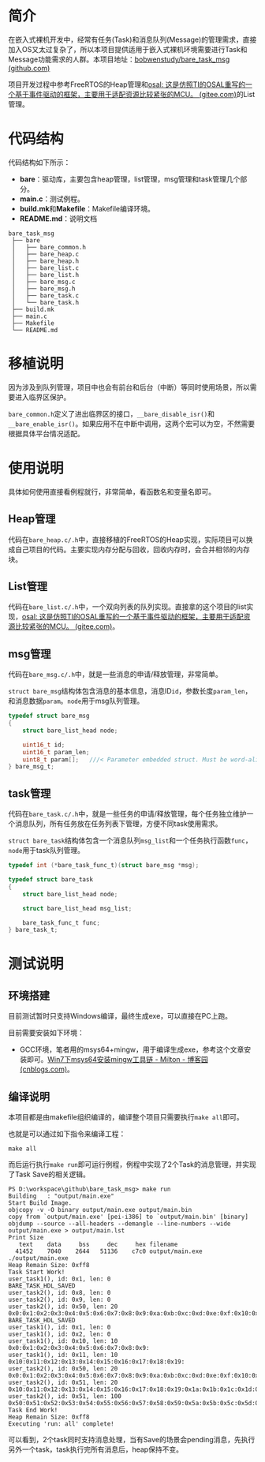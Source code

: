 # 简介

在嵌入式裸机开发中，经常有任务(Task)和消息队列(Message)的管理需求，直接加入OS又太过复杂了，所以本项目提供适用于嵌入式裸机环境需要进行Task和Message功能需求的人群。本项目地址：[bobwenstudy/bare_task_msg (github.com)](https://github.com/bobwenstudy/bare_task_msg)

项目开发过程中参考FreeRTOS的Heap管理和[osal: 这是仿照TI的OSAL重写的一个基于事件驱动的框架，主要用于适配资源比较紧张的MCU。 (gitee.com)](https://gitee.com/sqqdfny/osal)的List管理。




# 代码结构

代码结构如下所示：

- **bare**：驱动库，主要包含heap管理，list管理，msg管理和task管理几个部分。
- **main.c**：测试例程。
- **build.mk**和**Makefile**：Makefile编译环境。
- **README.md**：说明文档

```shell
bare_task_msg
 ├── bare
 │   ├── bare_common.h
 │   ├── bare_heap.c
 │   ├── bare_heap.h
 │   ├── bare_list.c
 │   ├── bare_list.h
 │   ├── bare_msg.c
 │   ├── bare_msg.h
 │   ├── bare_task.c
 │   └── bare_task.h
 ├── build.mk
 ├── main.c
 ├── Makefile
 └── README.md
```





# 移植说明

因为涉及到队列管理，项目中也会有前台和后台（中断）等同时使用场景，所以需要进入临界区保护。

`bare_common.h`定义了进出临界区的接口，`__bare_disable_isr()`和`__bare_enable_isr()`。如果应用不在中断中调用，这两个宏可以为空，不然需要根据具体平台情况适配。







# 使用说明

具体如何使用直接看例程就行，非常简单，看函数名和变量名即可。

## Heap管理

代码在`bare_heap.c/.h`中，直接移植的FreeRTOS的Heap实现，实际项目可以换成自己项目的代码。主要实现内存分配与回收，回收内存时，会合并相邻的内存块。



## List管理

代码在`bare_list.c/.h`中，一个双向列表的队列实现。直接拿的这个项目的list实现，[osal: 这是仿照TI的OSAL重写的一个基于事件驱动的框架，主要用于适配资源比较紧张的MCU。 (gitee.com)](https://gitee.com/sqqdfny/osal)。



## msg管理

代码在`bare_msg.c/.h`中，就是一些消息的申请/释放管理，非常简单。

`struct bare_msg`结构体包含消息的基本信息，消息ID`id`，参数长度`param_len`，和消息数据`param`。`node`用于msg队列管理。

```c
typedef struct bare_msg
{
    struct bare_list_head node;

    uint16_t id;
    uint16_t param_len;
    uint8_t param[];   ///< Parameter embedded struct. Must be word-aligned.
} bare_msg_t;
```



## task管理

代码在`bare_task.c/.h`中，就是一些任务的申请/释放管理，每个任务独立维护一个消息队列，所有任务放在任务列表下管理，方便不同task使用需求。

`struct bare_task`结构体包含一个消息队列`msg_list`和一个任务执行函数`func`，`node`用于task队列管理。

```c
typedef int (*bare_task_func_t)(struct bare_msg *msg);

typedef struct bare_task
{
    struct bare_list_head node;

    struct bare_list_head msg_list;

    bare_task_func_t func;
} bare_task_t;
```



# 测试说明

## 环境搭建

目前测试暂时只支持Windows编译，最终生成exe，可以直接在PC上跑。

目前需要安装如下环境：
- GCC环境，笔者用的msys64+mingw，用于编译生成exe，参考这个文章安装即可。[Win7下msys64安装mingw工具链 - Milton - 博客园 (cnblogs.com)](https://www.cnblogs.com/milton/p/11808091.html)。


## 编译说明

本项目都是由makefile组织编译的，编译整个项目只需要执行`make all`即可。


也就是可以通过如下指令来编译工程：

```shell
make all
```

而后运行执行`make run`即可运行例程，例程中实现了2个Task的消息管理，并实现了Task Save的相关逻辑。

```shell
PS D:\workspace\github\bare_task_msg> make run
Building   : "output/main.exe"
Start Build Image.
objcopy -v -O binary output/main.exe output/main.bin
copy from `output/main.exe' [pei-i386] to `output/main.bin' [binary]
objdump --source --all-headers --demangle --line-numbers --wide output/main.exe > output/main.lst
Print Size
   text    data     bss     dec     hex filename
  41452    7040    2644   51136    c7c0 output/main.exe
./output/main.exe
Heap Remain Size: 0xff8
Task Start Work!
user_task1(), id: 0x1, len: 0
BARE_TASK_HDL_SAVED
user_task2(), id: 0x8, len: 0
user_task2(), id: 0x9, len: 0
user_task2(), id: 0x50, len: 20
0x0:0x1:0x2:0x3:0x4:0x5:0x6:0x7:0x8:0x9:0xa:0xb:0xc:0xd:0xe:0xf:0x10:0x11:0x12:0x13:
BARE_TASK_HDL_SAVED
user_task1(), id: 0x1, len: 0
user_task1(), id: 0x2, len: 0
user_task1(), id: 0x10, len: 10
0x0:0x1:0x2:0x3:0x4:0x5:0x6:0x7:0x8:0x9:
user_task1(), id: 0x11, len: 10
0x10:0x11:0x12:0x13:0x14:0x15:0x16:0x17:0x18:0x19:
user_task2(), id: 0x50, len: 20
0x0:0x1:0x2:0x3:0x4:0x5:0x6:0x7:0x8:0x9:0xa:0xb:0xc:0xd:0xe:0xf:0x10:0x11:0x12:0x13:
user_task2(), id: 0x51, len: 20
0x10:0x11:0x12:0x13:0x14:0x15:0x16:0x17:0x18:0x19:0x1a:0x1b:0x1c:0x1d:0x1e:0x1f:0x20:0x21:0x22:0x23:
user_task2(), id: 0x51, len: 100
0x50:0x51:0x52:0x53:0x54:0x55:0x56:0x57:0x58:0x59:0x5a:0x5b:0x5c:0x5d:0x5e:0x5f:0x60:0x61:0x62:0x63:0x64:0x65:0x66:0x67:0x68:0x69:0x6a:0x6b:0x6c:0x6d:0x6e:0x6f:0x70:0x71:0x72:0x73:0x74:0x75:0x76:0x77:0x78:0x79:0x7a:0x7b:0x7c:0x7d:0x7e:0x7f:0x80:0x81:0x82:0x83:0x84:0x85:0x86:0x87:0x88:0x89:0x8a:0x8b:0x8c:0x8d:0x8e:0x8f:0x90:0x91:0x92:0x93:0x94:0x95:0x96:0x97:0x98:0x99:0x9a:0x9b:0x9c:0x9d:0x9e:0x9f:0xa0:0xa1:0xa2:0xa3:0xa4:0xa5:0xa6:0xa7:0xa8:0xa9:0xaa:0xab:0xac:0xad:0xae:0xaf:0xb0:0xb1:0xb2:0xb3:
Task End Work!
Heap Remain Size: 0xff8
Executing 'run: all' complete!
```

可以看到，2个task同时支持消息处理，当有Save的场景会pending消息，先执行另外一个task，task执行完所有消息后，heap保持不变。



